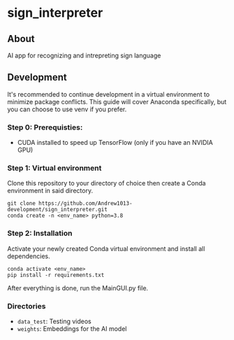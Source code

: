 # sign_interpreter

## About
AI app for recognizing and intrepreting sign language

## Development
It's recommended to continue development in a virtual environment to minimize package conflicts.
This guide will cover Anaconda specifically, but you can choose to use venv if you prefer.
### Step 0: Prerequisties:
- CUDA installed to speed up TensorFlow (only if you have an NVIDIA GPU)
### Step 1: Virtual environment
Clone this repository to your directory of choice then create a Conda environment in said directory.
```
git clone https://github.com/Andrew1013-development/sign_interpreter.git
conda create -n <env_name> python=3.8
```
### Step 2: Installation
Activate your newly created Conda virtual environment and install all dependencies.
```
conda activate <env_name>
pip install -r requirements.txt
```
After everything is done, run the MainGUI.py file. 
### Directories
- `data_test`: Testing videos
- `weights`: Embeddings for the AI model